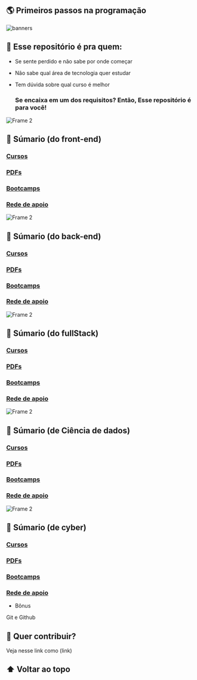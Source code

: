 ## 🌎 Primeiros passos na programação

![banners](https://user-images.githubusercontent.com/94902491/143292765-c054199e-1345-465f-8461-b4456e216121.png)

## 👀 Esse repositório é pra quem:

- Se sente perdido e não sabe por onde começar
- Não sabe qual área de tecnologia quer estudar
- Tem dúvida sobre qual curso é melhor

    ### Se encaixa em um dos requisitos? Então, Esse repositório é para você!

![Frame 2](https://user-images.githubusercontent.com/94902491/143306250-a8a75bab-4a72-4568-9205-ca9c87dfc7c9.png)

## 📗 Súmario (do front-end)

### [Cursos](./front-end-cursos.md)
### [PDFs](./front-end-PDFs.md)
### [Bootcamps](./front-end-bootcamps.md)
### [Rede de apoio](./front-end-rede-de-apoio)

![Frame 2](https://user-images.githubusercontent.com/94902491/143306250-a8a75bab-4a72-4568-9205-ca9c87dfc7c9.png)

## 📗 Súmario (do back-end)

### [Cursos](./front-end-cursos.md)
### [PDFs](./front-end-PDFs.md)
### [Bootcamps](./front-end-bootcamps.md)
### [Rede de apoio](./front-end-rede-de-apoio)

![Frame 2](https://user-images.githubusercontent.com/94902491/143306250-a8a75bab-4a72-4568-9205-ca9c87dfc7c9.png)

## 📗 Súmario (do fullStack)

### [Cursos](./front-end-cursos.md)
### [PDFs](./front-end-PDFs.md)
### [Bootcamps](./front-end-bootcamps.md)
### [Rede de apoio](./front-end-rede-de-apoio)

![Frame 2](https://user-images.githubusercontent.com/94902491/143306250-a8a75bab-4a72-4568-9205-ca9c87dfc7c9.png)

## 📗 Súmario (de Ciência de dados)

### [Cursos](./front-end-cursos.md)
### [PDFs](./front-end-PDFs.md)
### [Bootcamps](./front-end-bootcamps.md)
### [Rede de apoio](./front-end-rede-de-apoio)

![Frame 2](https://user-images.githubusercontent.com/94902491/143306250-a8a75bab-4a72-4568-9205-ca9c87dfc7c9.png)

## 📗 Súmario (de cyber)

### [Cursos](./front-end-cursos.md)
### [PDFs](./front-end-PDFs.md)
### [Bootcamps](./front-end-bootcamps.md)
### [Rede de apoio](./front-end-rede-de-apoio)

+ Bônus

Git e Github


## 📝 Quer contribuir? 


Veja nesse link como (link)

## ⬆️ Voltar ao topo
